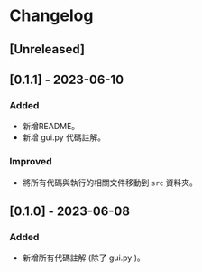 # Changelog

## [Unreleased]

## [0.1.1] - 2023-06-10
### Added
- 新增README。
- 新增 gui.py 代碼註解。

### Improved
- 將所有代碼與執行的相關文件移動到 `src` 資料夾。

## [0.1.0] - 2023-06-08
### Added
- 新增所有代碼註解 (除了 gui.py )。

